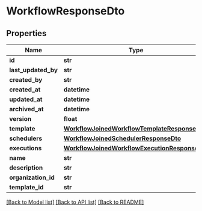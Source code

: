 # WorkflowResponseDto

## Properties
Name | Type | Description | Notes
------------ | ------------- | ------------- | -------------
**id** | **str** |  | [optional] 
**last_updated_by** | **str** |  | [optional] 
**created_by** | **str** |  | [optional] 
**created_at** | **datetime** |  | [optional] 
**updated_at** | **datetime** |  | [optional] 
**archived_at** | **datetime** |  | [optional] 
**version** | **float** |  | [optional] 
**template** | [**WorkflowJoinedWorkflowTemplateResponseDto**](WorkflowJoinedWorkflowTemplateResponseDto.md) |  | [optional] 
**schedulers** | [**WorkflowJoinedSchedulerResponseDto**](WorkflowJoinedSchedulerResponseDto.md) |  | [optional] 
**executions** | [**WorkflowJoinedWorkflowExecutionResponseDto**](WorkflowJoinedWorkflowExecutionResponseDto.md) |  | [optional] 
**name** | **str** |  | 
**description** | **str** |  | [optional] 
**organization_id** | **str** |  | 
**template_id** | **str** |  | 

[[Back to Model list]](../README.md#documentation-for-models) [[Back to API list]](../README.md#documentation-for-api-endpoints) [[Back to README]](../README.md)

